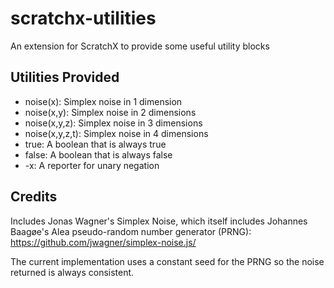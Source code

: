 # scratchx-utilities
An extension for ScratchX to provide some useful utility blocks

## Utilities Provided

* noise(x): Simplex noise in 1 dimension
* noise(x,y): Simplex noise in 2 dimensions
* noise(x,y,z): Simplex noise in 3 dimensions
* noise(x,y,z,t): Simplex noise in 4 dimensions
* true: A boolean that is always true
* false: A boolean that is always false
* -x: A reporter for unary negation

## Credits

Includes Jonas Wagner's Simplex Noise, which itself includes Johannes Baagøe's Alea pseudo-random number generator (PRNG): https://github.com/jwagner/simplex-noise.js/

The current implementation uses a constant seed for the PRNG so the noise returned is always consistent.